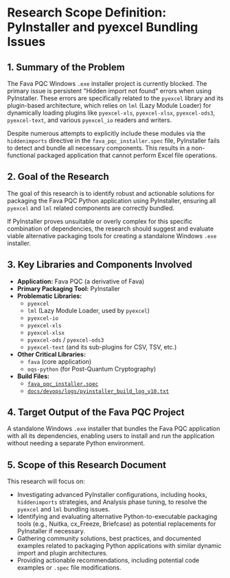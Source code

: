 # Research Scope Definition: PyInstaller and pyexcel Bundling Issues

## 1. Summary of the Problem

The Fava PQC Windows `.exe` installer project is currently blocked. The primary issue is persistent "Hidden import not found" errors when using PyInstaller. These errors are specifically related to the `pyexcel` library and its plugin-based architecture, which relies on `lml` (Lazy Module Loader) for dynamically loading plugins like `pyexcel-xls`, `pyexcel-xlsx`, `pyexcel-ods3`, `pyexcel-text`, and various `pyexcel_io` readers and writers.

Despite numerous attempts to explicitly include these modules via the `hiddenimports` directive in the `fava_pqc_installer.spec` file, PyInstaller fails to detect and bundle all necessary components. This results in a non-functional packaged application that cannot perform Excel file operations.

## 2. Goal of the Research

The goal of this research is to identify robust and actionable solutions for packaging the Fava PQC Python application using PyInstaller, ensuring all `pyexcel` and `lml` related components are correctly bundled.

If PyInstaller proves unsuitable or overly complex for this specific combination of dependencies, the research should suggest and evaluate viable alternative packaging tools for creating a standalone Windows `.exe` installer.

## 3. Key Libraries and Components Involved

*   **Application:** Fava PQC (a derivative of Fava)
*   **Primary Packaging Tool:** PyInstaller
*   **Problematic Libraries:**
    *   `pyexcel`
    *   `lml` (Lazy Module Loader, used by `pyexcel`)
    *   `pyexcel-io`
    *   `pyexcel-xls`
    *   `pyexcel-xlsx`
    *   `pyexcel-ods` / `pyexcel-ods3`
    *   `pyexcel-text` (and its sub-plugins for CSV, TSV, etc.)
*   **Other Critical Libraries:**
    *   `fava` (core application)
    *   `oqs-python` (for Post-Quantum Cryptography)
*   **Build Files:**
    *   [`fava_pqc_installer.spec`](../../../../fava_pqc_installer.spec)
    *   [`docs/devops/logs/pyinstaller_build_log_v10.txt`](../../../../docs/devops/logs/pyinstaller_build_log_v10.txt)

## 4. Target Output of the Fava PQC Project

A standalone Windows `.exe` installer that bundles the Fava PQC application with all its dependencies, enabling users to install and run the application without needing a separate Python environment.

## 5. Scope of this Research Document

This research will focus on:
*   Investigating advanced PyInstaller configurations, including hooks, `hiddenimports` strategies, and Analysis phase tuning, to resolve the `pyexcel` and `lml` bundling issues.
*   Identifying and evaluating alternative Python-to-executable packaging tools (e.g., Nuitka, cx_Freeze, Briefcase) as potential replacements for PyInstaller if necessary.
*   Gathering community solutions, best practices, and documented examples related to packaging Python applications with similar dynamic import and plugin architectures.
*   Providing actionable recommendations, including potential code examples or `.spec` file modifications.
